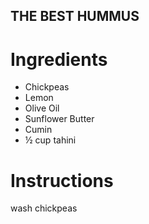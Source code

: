 ## THE BEST HUMMUS
# Ingredients
* Chickpeas
* Lemon
* Olive Oil
* Sunflower Butter
* Cumin
* ½ cup tahini
# Instructions
wash chickpeas
